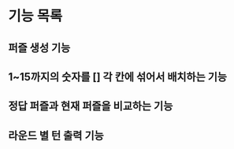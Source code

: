 # 기능 목록

## 퍼즐 생성 기능

## 1~15까지의 숫자를 [] 각 칸에 섞어서 배치하는 기능

## 정답 퍼즐과 현재 퍼즐을 비교하는 기능

## 라운드 별 턴 출력 기능